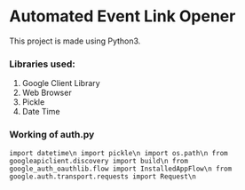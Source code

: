 # Automated Event Link Opener

This project is made using Python3.

### Libraries used: 
  1. Google Client Library
  2. Web Browser
  3. Pickle
  4. Date Time
  
### Working of auth.py

  `import datetime\n
  import pickle\n
  import os.path\n
  from googleapiclient.discovery import build\n
  from google_auth_oauthlib.flow import InstalledAppFlow\n
  from google.auth.transport.requests import Request\n`
